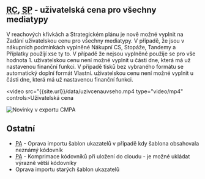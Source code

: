 ﻿---
categories: [fenix]
layout: fenix
---

## <abbr title="Reachové křivky">RC</abbr>, <abbr title="Strategický plán">SP</abbr> - uživatelská cena pro všechny mediatypy 
V reachových křivkách a Strategickém plánu je nově možné vyplnit na Zadání uživatelskou cenu pro všechny mediatypy. V případě, že jsou v nákupních podmínkách vyplněné Nákupní CS, Stopáže, Tandemy a Příplatky použíjí xse ty to. V případě že nejsou vyplněné použije se pro vše hodnota 1.
uživatelskou cenu není možné vyplnit u části dne, která má už nastavenou finanční funkci. V případě tisků bez vybraného formátu se automatický doplní formát Vlastní. uživatelskou cenu není možné vyplnit u části dne, která má už nastavenou finanční funkci. 


<video src="{{site.url}}/data/uzivcenauvseho.mp4 type="video/mp4" controls>Uživatelská cena</video>



![Novinky v exportu CMPA]({{site.url}}/data/exprd.png "Novinky v exportu CMPA")

 
## Ostatní
<ul>
<li><abbr title="Postanalýza">PA</abbr> - Oprava importu šablon ukazatelů v případě kdy šablona obsahovala neznámý kódovník</li>
<li><abbr title="Postanalýza">PA</abbr> - Komprimace kódovníků při uložení do cloudu - je možné ukládat výrazně větší kódovníky</li>
<li>Oprava importu starých šablon ukazatelů</li>
</ul>






 